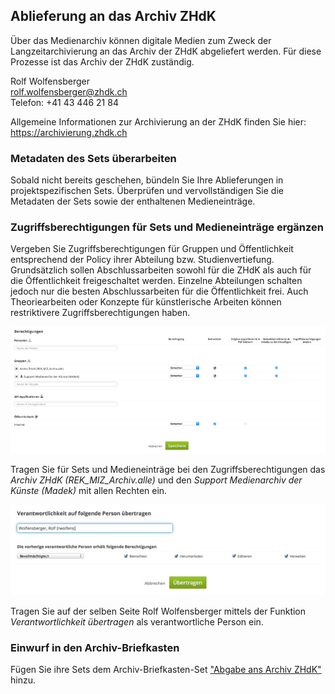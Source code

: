 ## Ablieferung an das Archiv ZHdK

Über das Medienarchiv können digitale Medien zum Zweck der Langzeitarchivierung an das Archiv der ZHdK abgeliefert werden. Für diese Prozesse ist das Archiv der ZHdK zuständig.

Rolf Wolfensberger  
[rolf.wolfensberger@zhdk.ch](mailto:rolf.wolfensberger@zhdk.ch)  
Telefon: +41 43 446 21 84

Allgemeine Informationen zur Archivierung an der ZHdK finden Sie hier:
<https://archivierung.zhdk.ch>

### Metadaten des Sets überarbeiten

Sobald nicht bereits geschehen, bündeln Sie Ihre Ablieferungen in projektspezifischen Sets. Überprüfen und vervollständigen Sie die Metadaten der Sets sowie der enthaltenen Medieneinträge.

### Zugriffsberechtigungen für Sets und Medieneinträge ergänzen

Vergeben Sie Zugriffsberechtigungen für Gruppen und Öffentlichkeit entsprechend der Policy ihrer Abteilung bzw. Studienvertiefung. Grundsätzlich sollen Abschlussarbeiten sowohl für die ZHdK als auch für die Öffentlichkeit freigeschaltet werden. Einzelne Abteilungen schalten jedoch nur die besten Abschlussarbeiten für die Öffentlichkeit frei. Auch Theoriearbeiten oder Konzepte für künstlerische Arbeiten können restriktivere Zugriffsberechtigungen haben.

[![Zugriffsberechtigungen](/assets/archive-permissions.jpg "Zugriffsberechtigungen")](/assets/archive-permissions.png)

Tragen Sie für Sets und Medieneinträge bei den Zugriffsberechtigungen das *Archiv ZHdK (REK_MIZ_Archiv.alle)* und den *Support Medienarchiv der Künste (Madek)* mit allen Rechten ein.

[![Verantwwortliche Person](/assets/archive-responsible.jpg "Verantwwortliche Person")](/assets/archive-responsible.png)

Tragen Sie auf der selben Seite Rolf Wolfensberger mittels der Funktion *Verantwortlichkeit übertragen* als verantwortliche Person ein.

### Einwurf in den Archiv-Briefkasten

Fügen Sie ihre Sets dem Archiv-Briefkasten-Set ["Abgabe ans Archiv ZHdK"](https://medienarchiv.zhdk.ch/sets/abgabe-ans-archiv) hinzu.